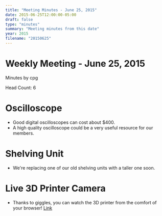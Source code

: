 ```yaml
---
title: "Meeting Minutes - June 25, 2015"
date: 2015-06-25T12:00:00-05:00
draft: false
type: "minutes"
summary: "Meeting minutes from this date"
year: 2015
filename: "20150625"
---
```


# Weekly Meeting - June 25, 2015

Minutes by cpg

Head Count: 6

# Oscilloscope

- Good digital oscilloscopes can cost about $400.
- A high quality oscilloscope could be a very useful resource for our members.

# Shelving Unit

- We're replacing one of our old shelving units with a taller one soon.

# Live 3D Printer Camera

- Thanks to giggles, you can watch the 3D printer from the comfort of your browser! [Link](http://j.mp/1FbarSa)
